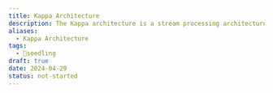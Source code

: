 ```yaml
---
title: Kappa Architecture
description: The Kappa architecture is a stream processing architecture that simplifies data processing by treating both real-time and batch processing as a special case of stream processing. It consists of a single data flow, where all data is ingested as a stream of events, processed in real-time using a stream processing engine, and optionally stored in a durable data store for batch processing or historical analysis. This architecture simplifies system design and maintenance by eliminating the need for separate batch and stream processing systems, while still allowing for scalable and fault-tolerant data processing.
aliases:
  - Kappa Architecture
tags:
  - 🌱seedling
draft: true
date: 2024-04-29
status: not-started
---
```

